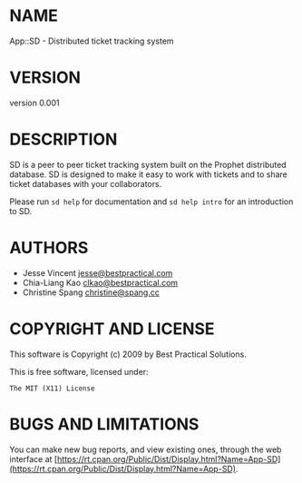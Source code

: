 # NAME

App::SD - Distributed ticket tracking system

# VERSION

version 0.001

# DESCRIPTION

SD is a peer to peer ticket tracking system built on the Prophet
distributed database. SD is designed to make it easy to work with tickets
and to share ticket databases with your collaborators.

Please run `sd help` for documentation and `sd help intro` for an
introduction to SD.

# AUTHORS

- Jesse Vincent <jesse@bestpractical.com>
- Chia-Liang Kao <clkao@bestpractical.com>
- Christine Spang <christine@spang.cc>

# COPYRIGHT AND LICENSE

This software is Copyright (c) 2009 by Best Practical Solutions.

This is free software, licensed under:

    The MIT (X11) License

# BUGS AND LIMITATIONS

You can make new bug reports, and view existing ones, through the
web interface at [https://rt.cpan.org/Public/Dist/Display.html?Name=App-SD](https://rt.cpan.org/Public/Dist/Display.html?Name=App-SD).
